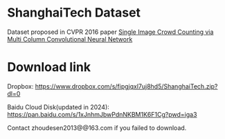 # ShanghaiTech Dataset
Dataset proposed in CVPR 2016 paper [Single Image Crowd Counting via Multi Column Convolutional Neural Network](https://www.cv-foundation.org/openaccess/content_cvpr_2016/papers/Zhang_Single-Image_Crowd_Counting_CVPR_2016_paper.pdf)

# Download link
Dropbox:   https://www.dropbox.com/s/fipgjqxl7uj8hd5/ShanghaiTech.zip?dl=0

Baidu Cloud Disk(updated in 2024): https://pan.baidu.com/s/1xJnhmJbwPdnNKBM1K6F1Cg?pwd=iga3 

Contact zhoudesen2013@@163.com if you failed to download.
